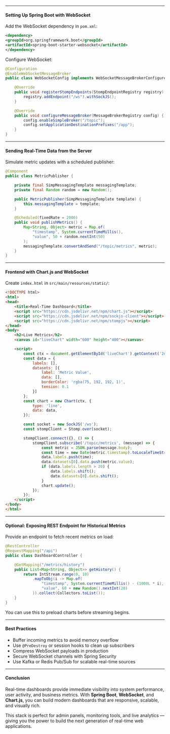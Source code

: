 
---

#### Setting Up Spring Boot with WebSocket

Add the WebSocket dependency in `pom.xml`:

```xml
<dependency>
<groupId>org.springframework.boot</groupId>
<artifactId>spring-boot-starter-websocket</artifactId>
</dependency>
```

Configure WebSocket:

```java
@Configuration
@EnableWebSocketMessageBroker
public class WebSocketConfig implements WebSocketMessageBrokerConfigurer {

    @Override
    public void registerStompEndpoints(StompEndpointRegistry registry) {
        registry.addEndpoint("/ws").withSockJS();
    }

    @Override
    public void configureMessageBroker(MessageBrokerRegistry config) {
        config.enableSimpleBroker("/topic");
        config.setApplicationDestinationPrefixes("/app");
    }
}
```

---

#### Sending Real-Time Data from the Server

Simulate metric updates with a scheduled publisher:

```java
@Component
public class MetricPublisher {

    private final SimpMessagingTemplate messagingTemplate;
    private final Random random = new Random();

    public MetricPublisher(SimpMessagingTemplate template) {
        this.messagingTemplate = template;
    }

    @Scheduled(fixedRate = 2000)
    public void publishMetrics() {
        Map<String, Object> metric = Map.of(
            "timestamp", System.currentTimeMillis(),
            "value", 50 + random.nextInt(50)
        );
        messagingTemplate.convertAndSend("/topic/metrics", metric);
    }
}
```

---

#### Frontend with Chart.js and WebSocket

Create `index.html` in `src/main/resources/static/`:

```html
<!DOCTYPE html>
<html>
<head>
    <title>Real-Time Dashboard</title>
    <script src="https://cdn.jsdelivr.net/npm/chart.js"></script>
    <script src="https://cdn.jsdelivr.net/npm/sockjs-client"></script>
    <script src="https://cdn.jsdelivr.net/npm/stompjs"></script>
</head>
<body>
    <h2>Live Metrics</h2>
    <canvas id="liveChart" width="600" height="400"></canvas>

    <script>
        const ctx = document.getElementById('liveChart').getContext('2d');
        const data = {
            labels: [],
            datasets: [{
                label: 'Metric Value',
                data: [],
                borderColor: 'rgba(75, 192, 192, 1)',
                tension: 0.1
            }]
        };
        const chart = new Chart(ctx, {
            type: 'line',
            data: data,
        });

        const socket = new SockJS('/ws');
        const stompClient = Stomp.over(socket);

        stompClient.connect({}, () => {
            stompClient.subscribe('/topic/metrics', (message) => {
                const metric = JSON.parse(message.body);
                const time = new Date(metric.timestamp).toLocaleTimeString();
                data.labels.push(time);
                data.datasets[0].data.push(metric.value);
                if (data.labels.length > 20) {
                    data.labels.shift();
                    data.datasets[0].data.shift();
                }
                chart.update();
            });
        });
    </script>
</body>
</html>
```

---

#### Optional: Exposing REST Endpoint for Historical Metrics

Provide an endpoint to fetch recent metrics on load:

```java
@RestController
@RequestMapping("/api")
public class DashboardController {

    @GetMapping("/metrics/history")
    public List<Map<String, Object>> getHistory() {
        return IntStream.range(0, 10)
            .mapToObj(i -> Map.of(
                "timestamp", System.currentTimeMillis() - (1000L * i),
                "value", 60 + new Random().nextInt(20)
            )).collect(Collectors.toList());
    }
}
```

You can use this to preload charts before streaming begins.

---

#### Best Practices

- Buffer incoming metrics to avoid memory overflow
- Use `@PreDestroy` or session hooks to clean up subscribers
- Compress WebSocket payloads in production
- Secure WebSocket channels with Spring Security
- Use Kafka or Redis Pub/Sub for scalable real-time sources

---

#### Conclusion

Real-time dashboards provide immediate visibility into system performance, user activity, and business metrics. With **Spring Boot**, **WebSocket**, and **Chart.js**, you can build modern dashboards that are responsive, scalable, and visually rich.

This stack is perfect for admin panels, monitoring tools, and live analytics — giving you the power to build the next generation of real-time web applications.
